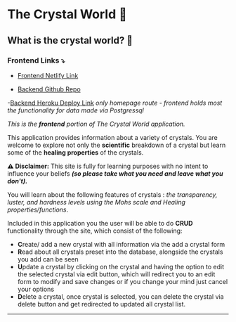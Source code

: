 # The Crystal World 💎

## What is the crystal world? 🤔

### Frontend Links ⤵️

- [Frontend Netlify Link](TBA) <br>

- [Backend Github Repo](https://github.com/amber-king/crystal-world-backend)

-[Backend Heroku Deploy Link](https://crystal-world-backend-f03cc002ba51.herokuapp.com/) <i>only homepage route - frontend holds most the functionality for data made via Postgressql</i>

<i>This is the <b>frontend</b> portion of The Crystal World application.</i>

This application provides information about a variety of crystals. You are welcome to explore not only the <b>scientific</b> breakdown of a crystal but learn some of the <b>healing properties</b> of the crystals.
<br>

<b>⚠️ Disclaimer:</b> This site is fully for learning purposes with no intent to influence your beliefs <b><i>(so please take what you need and leave what you don't).</i></b>

You will learn about the following features of crystals : <i>the transparency, luster, and hardness levels using the Mohs scale and Healing properties/functions</i>. <br>

Included in this application you the user will be able to do <b>CRUD</b> functionality through the site, which consist of the following:

- <b>C</b>reate/ add a new crystal with all information via the add a crystal form
- <b>R</b>ead about all crystals preset into the database, alongside the crystals you add can be seen
- <b>U</b>pdate a crystal by clicking on the crystal and having the option to edit the selected crystal via edit button, which will redirect you to an edit form to modify and save changes or if you change your mind just cancel your options
- <b>D</b>elete a crystal, once crystal is selected, you can delete the crystal via delete button and get redirected to updated all crystal list.

<hr>
